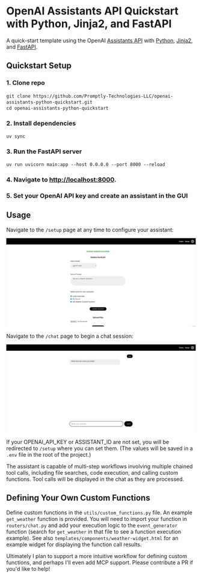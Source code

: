 # OpenAI Assistants API Quickstart with Python, Jinja2, and FastAPI

A quick-start template using the OpenAI [Assistants API](https://platform.openai.com/docs/assistants/overview) with [Python](https://www.python.org/), [Jinja2](https://jinja.palletsprojects.com/en/3.1.x/), and [FastAPI](https://fastapi.tiangolo.com/).

## Quickstart Setup

### 1. Clone repo

```shell
git clone https://github.com/Promptly-Technologies-LLC/openai-assistants-python-quickstart.git
cd openai-assistants-python-quickstart
```

### 2. Install dependencies

```shell
uv sync
```

### 3. Run the FastAPI server

```shell
uv run uvicorn main:app --host 0.0.0.0 --port 8000 --reload
```

### 4. Navigate to [http://localhost:8000](http://localhost:8000).

### 5. Set your OpenAI API key and create an assistant in the GUI

## Usage

Navigate to the `/setup` page at any time to configure your assistant:

![Setup Page](./docs/setup.png)

Navigate to the `/chat` page to begin a chat session:

![Chat Page](./docs/chat.png)

If your OPENAI_API_KEY or ASSISTANT_ID are not set, you will be redirected to `/setup` where you can set them. (The values will be saved in a `.env` file in the root of the project.)

The assistant is capable of multi-step workflows involving multiple chained tool calls, including file searches, code execution, and calling custom functions. Tool calls will be displayed in the chat as they are processed.

## Defining Your Own Custom Functions

Define custom functions in the `utils/custom_functions.py` file. An example `get_weather` function is provided. You will need to import your function in `routers/chat.py` and add your execution logic to the `event_generator` function (search for `get_weather` in that file to see a function execution example). See also `templates/components/weather-widget.html` for an example widget for displaying the function call results.

Ultimately I plan to support a more intuitive workflow for defining custom functions, and perhaps I'll even add MCP support. Please contribute a PR if you'd like to help!
